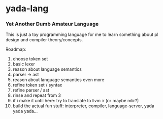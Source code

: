 # yada-lang

### Yet Another Dumb Amateur Language

This is just a toy programming language for me to learn something about pl design and compiler theory/concepts.

Roadmap: 

1) choose token set 
2) basic lexer
3) reason about language semantics 
4) parser -> ast
5) reason about language semantics even more
6) refine token set / syntax
7) refine parser / ast
8) rinse and repeat from 3
9) if i make it until here: try to translate to llvm ir (or maybe mlir?)
10) build the actual fun stuff: interpreter, compiler, language-server, yada yada yada...